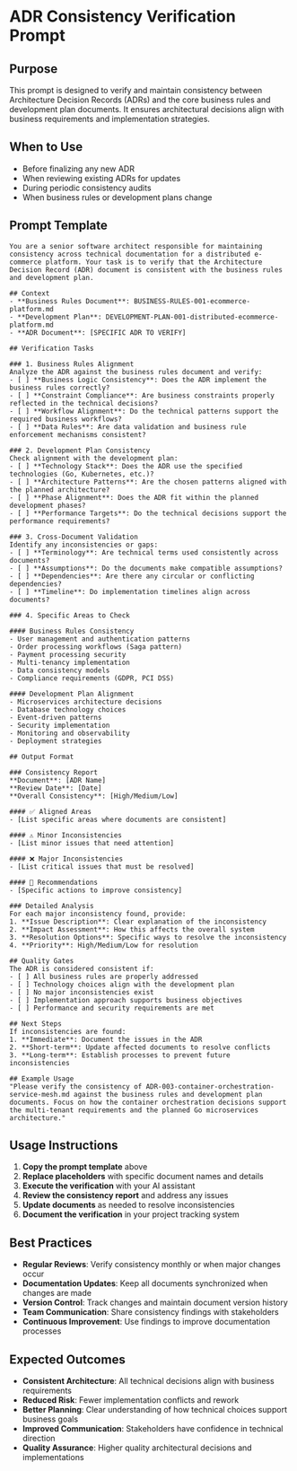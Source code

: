 # ADR Consistency Verification Prompt

## Purpose
This prompt is designed to verify and maintain consistency between Architecture Decision Records (ADRs) and the core business rules and development plan documents. It ensures architectural decisions align with business requirements and implementation strategies.

## When to Use
- Before finalizing any new ADR
- When reviewing existing ADRs for updates
- During periodic consistency audits
- When business rules or development plans change

## Prompt Template

```
You are a senior software architect responsible for maintaining consistency across technical documentation for a distributed e-commerce platform. Your task is to verify that the Architecture Decision Record (ADR) document is consistent with the business rules and development plan.

## Context
- **Business Rules Document**: BUSINESS-RULES-001-ecommerce-platform.md
- **Development Plan**: DEVELOPMENT-PLAN-001-distributed-ecommerce-platform.md
- **ADR Document**: [SPECIFIC ADR TO VERIFY]

## Verification Tasks

### 1. Business Rules Alignment
Analyze the ADR against the business rules document and verify:
- [ ] **Business Logic Consistency**: Does the ADR implement the business rules correctly?
- [ ] **Constraint Compliance**: Are business constraints properly reflected in the technical decisions?
- [ ] **Workflow Alignment**: Do the technical patterns support the required business workflows?
- [ ] **Data Rules**: Are data validation and business rule enforcement mechanisms consistent?

### 2. Development Plan Consistency
Check alignment with the development plan:
- [ ] **Technology Stack**: Does the ADR use the specified technologies (Go, Kubernetes, etc.)?
- [ ] **Architecture Patterns**: Are the chosen patterns aligned with the planned architecture?
- [ ] **Phase Alignment**: Does the ADR fit within the planned development phases?
- [ ] **Performance Targets**: Do the technical decisions support the performance requirements?

### 3. Cross-Document Validation
Identify any inconsistencies or gaps:
- [ ] **Terminology**: Are technical terms used consistently across documents?
- [ ] **Assumptions**: Do the documents make compatible assumptions?
- [ ] **Dependencies**: Are there any circular or conflicting dependencies?
- [ ] **Timeline**: Do implementation timelines align across documents?

### 4. Specific Areas to Check

#### Business Rules Consistency
- User management and authentication patterns
- Order processing workflows (Saga pattern)
- Payment processing security
- Multi-tenancy implementation
- Data consistency models
- Compliance requirements (GDPR, PCI DSS)

#### Development Plan Alignment
- Microservices architecture decisions
- Database technology choices
- Event-driven patterns
- Security implementation
- Monitoring and observability
- Deployment strategies

## Output Format

### Consistency Report
**Document**: [ADR Name]
**Review Date**: [Date]
**Overall Consistency**: [High/Medium/Low]

#### ✅ Aligned Areas
- [List specific areas where documents are consistent]

#### ⚠️ Minor Inconsistencies
- [List minor issues that need attention]

#### ❌ Major Inconsistencies
- [List critical issues that must be resolved]

#### 🔧 Recommendations
- [Specific actions to improve consistency]

### Detailed Analysis
For each major inconsistency found, provide:
1. **Issue Description**: Clear explanation of the inconsistency
2. **Impact Assessment**: How this affects the overall system
3. **Resolution Options**: Specific ways to resolve the inconsistency
4. **Priority**: High/Medium/Low for resolution

## Quality Gates
The ADR is considered consistent if:
- [ ] All business rules are properly addressed
- [ ] Technology choices align with the development plan
- [ ] No major inconsistencies exist
- [ ] Implementation approach supports business objectives
- [ ] Performance and security requirements are met

## Next Steps
If inconsistencies are found:
1. **Immediate**: Document the issues in the ADR
2. **Short-term**: Update affected documents to resolve conflicts
3. **Long-term**: Establish processes to prevent future inconsistencies

## Example Usage
"Please verify the consistency of ADR-003-container-orchestration-service-mesh.md against the business rules and development plan documents. Focus on how the container orchestration decisions support the multi-tenant requirements and the planned Go microservices architecture."
```

## Usage Instructions

1. **Copy the prompt template** above
2. **Replace placeholders** with specific document names and details
3. **Execute the verification** with your AI assistant
4. **Review the consistency report** and address any issues
5. **Update documents** as needed to resolve inconsistencies
6. **Document the verification** in your project tracking system

## Best Practices

- **Regular Reviews**: Verify consistency monthly or when major changes occur
- **Documentation Updates**: Keep all documents synchronized when changes are made
- **Version Control**: Track changes and maintain document version history
- **Team Communication**: Share consistency findings with stakeholders
- **Continuous Improvement**: Use findings to improve documentation processes

## Expected Outcomes

- **Consistent Architecture**: All technical decisions align with business requirements
- **Reduced Risk**: Fewer implementation conflicts and rework
- **Better Planning**: Clear understanding of how technical choices support business goals
- **Improved Communication**: Stakeholders have confidence in technical direction
- **Quality Assurance**: Higher quality architectural decisions and implementations
